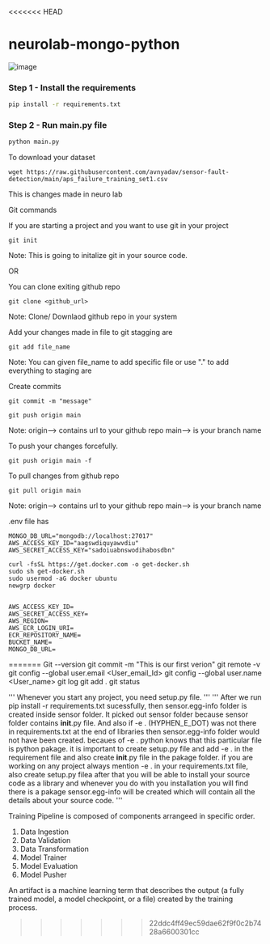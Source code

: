 <<<<<<< HEAD
# neurolab-mongo-python

![image](https://user-images.githubusercontent.com/57321948/196933065-4b16c235-f3b9-4391-9cfe-4affcec87c35.png)

### Step 1 - Install the requirements

```bash
pip install -r requirements.txt
```

### Step 2 - Run main.py file

```bash
python main.py
```


To download your dataset

```
wget https://raw.githubusercontent.com/avnyadav/sensor-fault-detection/main/aps_failure_training_set1.csv
```

This is changes made in neuro lab


Git commands

If you are starting a project and you want to use git in your project
```
git init
```
Note: This is going to initalize git in your source code.


OR

You can clone exiting github repo
```
git clone <github_url>
```
Note: Clone/ Downlaod github  repo in your system


Add your changes made in file to git stagging are
```
git add file_name
```
Note: You can given file_name to add specific file or use "." to add everything to staging are


Create commits
```
git commit -m "message"
```

```
git push origin main
```
Note: origin--> contains url to your github repo
main--> is your branch name 

To push your changes forcefully.
```
git push origin main -f
```


To pull  changes from github repo
```
git pull origin main
```
Note: origin--> contains url to your github repo
main--> is your branch name


.env file has
```
MONGO_DB_URL="mongodb://localhost:27017"
AWS_ACCESS_KEY_ID="aagswdiquyawvdiu"
AWS_SECRET_ACCESS_KEY="sadoiuabnswodihabosdbn"
```

```
curl -fsSL https://get.docker.com -o get-docker.sh
sudo sh get-docker.sh
sudo usermod -aG docker ubuntu
newgrp docker
```


```

AWS_ACCESS_KEY_ID=
AWS_SECRET_ACCESS_KEY=
AWS_REGION=
AWS_ECR_LOGIN_URI=
ECR_REPOSITORY_NAME=
BUCKET_NAME=
MONGO_DB_URL=
```
=======
Git --version
git commit -m "This is our first verion"
git remote -v
git config --global user.email <User_email_Id>
git config --global user.name <User_name>
git log
git add .
git status

'''
Whenever you start any project, you need setup.py file. 
'''
'''
After we run pip install -r requirements.txt sucessfully, then sensor.egg-info folder is created inside sensor folder. It picked out sensor folder because sensor folder contains __init__.py file. And also if -e . (HYPHEN_E_DOT) was not there in requirements.txt at the end of libraries then sensor.egg-info folder would not have been created. becaues of -e . python knows that this particular file is python pakage. it is important to create setup.py file and add -e . in the requirement file and also create __init__.py file in the pakage folder.    if you are working on any project always mention -e . in your requirements.txt file, also create setup.py filea after that you will be able to install your source code as a library and whenever you do with you installation you will find there is a pakage sensor.egg-info will be created which will contain all the details about your source code. 
'''


Training Pipeline is composed of components arrangeed in specific order.
1. Data Ingestion
2. Data Validation
3. Data Transformation
4. Model Trainer
5. Model Evaluation
6. Model Pusher

An artifact is a machine learning term that describes the output (a fully trained model, a model checkpoint, or a file) created by the training process.
>>>>>>> 22ddc4ff49ec59dae62f9f0c2b7428a6600301cc
